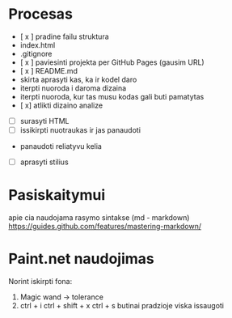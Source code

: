 # Procesas

- [ x ]  pradine failu struktura
- index.html
- .gitignore
- [ x ] paviesinti projekta per GitHub Pages (gausim URL)
- [ x ] README.md
- skirta aprasyti kas, ka ir kodel daro
- iterpti nuoroda i daroma dizaina
- iterpti nuoroda, kur tas musu kodas gali buti pamatytas
- [ x] atlikti dizaino analize
- [  ] surasyti HTML
- [  ] issikirpti nuotraukas ir jas panaudoti
- panaudoti reliatyvu kelia
- [  ] aprasyti stilius


# Pasiskaitymui


apie cia naudojama rasymo sintakse (md - markdown) https://guides.github.com/features/mastering-markdown/


# Paint.net naudojimas

Norint iskirpti fona:

1. Magic wand -> tolerance
2. ctrl + i
ctrl + shift + x
ctrl + s 
butinai pradzioje viska issaugoti